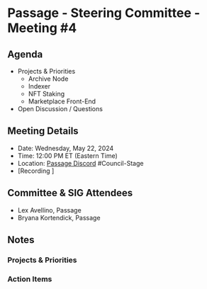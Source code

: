 # Passage - Steering Committee - Meeting #4

## Agenda
- Projects & Priorities
  - Archive Node
  - Indexer
  - NFT Staking
  - Marketplace Front-End
- Open Discussion / Questions

## Meeting Details
- Date: Wednesday, May 22, 2024
- Time: 12:00 PM ET (Eastern Time)
- Location: [Passage Discord](https://discord.gg/passage) #Council-Stage
- [Recording ]

## Committee & SIG Attendees
- Lex Avellino, Passage
- Bryana Kortendick, Passage


##  Notes
### Projects & Priorities

### Action Items
